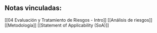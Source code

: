 ## Notas vinculadas:
[[04 Evaluación y Tratamiento de Riesgos - Intro]]
[[Análisis de riesgos]]
[[Metodología]]
[[Statement of Applicability (SoA)]]
